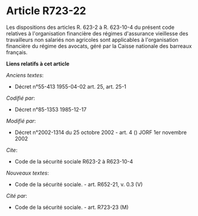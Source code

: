 # Article R723-22

Les dispositions des articles R. 623-2 à R. 623-10-4 du présent code relatives à l'organisation financière des régimes
d'assurance vieillesse des travailleurs non salariés non agricoles sont applicables à l'organisation financière du régime des
avocats, géré par la Caisse nationale des barreaux français.

**Liens relatifs à cet article**

_Anciens textes_:

  - Décret n°55-413 1955-04-02 art. 25, art. 25-1

_Codifié par_:

  - Décret n°85-1353 1985-12-17

_Modifié par_:

  - Décret n°2002-1314 du 25 octobre 2002 - art. 4 () JORF 1er novembre 2002

_Cite_:

  - Code de la sécurité sociale R623-2 à R623-10-4

_Nouveaux textes_:

  - Code de la sécurité sociale. - art. R652-21, v. 0.3 (V)

_Cité par_:

  - Code de la sécurité sociale. - art. R723-23 (M)
